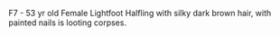 F7 - 53 yr old Female Lightfoot Halfling with silky dark brown hair, with painted nails is looting corpses.